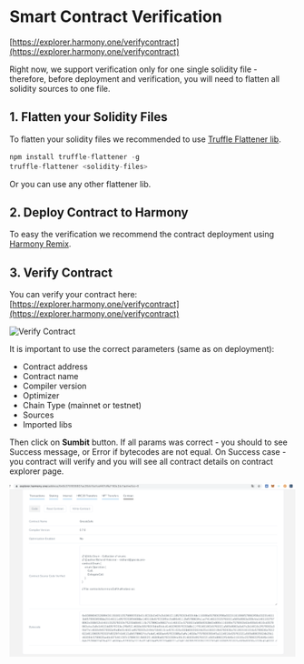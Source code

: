 # Smart Contract Verification

[https://explorer.harmony.one/verifycontract](https://explorer.harmony.one/verifycontract)

Right now, we support verification only for one single solidity file - therefore, before deployment and verification, you will need to flatten all solidity sources to one file.

## 1. Flatten your Solidity Files

To flatten your solidity files we recommended to use [Truffle Flattener lib](https://www.npmjs.com/package/truffle-flattener).

```javascript
npm install truffle-flattener -g
truffle-flattener <solidity-files>
```

Or you can use any other flattener lib.

## 2. Deploy Contract to Harmony

To easy the verification we recommend the contract deployment using [Harmony Remix](using-remix/deployment-using-remix.md).

## 3. Verify Contract

You can verify your contract here: [https://explorer.harmony.one/verifycontract](https://explorer.harmony.one/verifycontract)

![Verify Contract](<../../.gitbook/assets/verify\_contract (2) (4) (5) (2) (1) (1) (1) (2) (1) (4).png>)

It is important to use the correct parameters (same as on deployment):

* Contract address
* Contract name
* Compiler version
* Optimizer
* Chain Type (mainnet or testnet)
* Sources
* Imported libs

Then click on **Sumbit** button. If all params was correct - you should to see Success message, or Error if bytecodes are not equal. On Success case - you contract will verify and you will see all contract details on contract explorer page.

![Contract Verification](<../../.gitbook/assets/untitled-1 (2) (4) (5) (5) (3) (1) (1) (1) (2) (1).png>)

